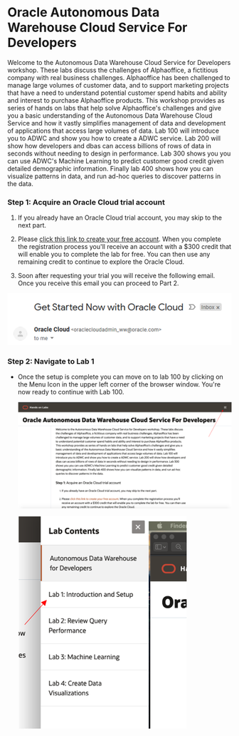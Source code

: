 # Oracle Autonomous Data Warehouse Cloud Service For Developers

Welcome to the Autonomous Data Warehouse Cloud Service for Developers workshop.  These labs discuss the challenges of Alphaoffice, a fictitious company with real business challenges. Alphaoffice has been challenged to manage large volumes of customer data, and to support marketing projects that have a need to understand potential customer spend habits and ability and interest to purchase Alphaoffice products.  This workshop provides as series of hands on labs that help solve Alphaoffice's challenges and give you a basic understanding of the Autonomous Data Warehouse Cloud Service and how it vastly simplifies management of data and development of applications that access large volumes of data. Lab 100 will introduce you to ADWC and show you how to create a ADWC service. Lab 200 will show how developers and dbas can access billions of rows of data in seconds without needing to design in performance. Lab 300 shows you you can use ADWC's Machine Learning to predict customer good credit given detailed demographic information.  Finally lab 400 shows how you can visualize patterns in data, and run ad-hoc queries to discover patterns in the data.

### **Step 1:** Acquire an Oracle Cloud trial account

1. If you already have an Oracle Cloud trial account, you may skip to the next part.

2. Please <a href="https://myservices.us.oraclecloud.com/mycloud/signup?language=en&sourceType=:ow:lp:cpo::RC_NAMK190523P00161:APEX_ATP_HOL&intcmp=:ow:lp:cpo::RC_NAMK190523P00161:APEX_ATP_HOL" target="_trial_">click this link to create your free account</a>. When you complete the registration process you'll receive an account with a $300 credit that will enable you to complete the lab for free. You can then use any remaining credit to continue to explore the Oracle Cloud.

3. Soon after requesting your trial you will receive the following email. Once you receive this email you can proceed to Part 2.

  ![](images/0/get-started-email.png " ")

### **Step 2:** Navigate to Lab 1

- Once the setup is complete you can move on to lab 100 by clicking on the Menu Icon in the upper left corner of the browser window. You're now ready to continue with Lab 100.

  ![](images/0/menu1.png " ")

  ![](images/0/menu2.png " ")  
